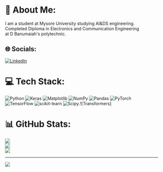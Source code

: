 # 💫 About Me:
I am a student at Mysore University studying AI&DS engineering.<br>Completed Diploma in Electronics and Communication Engineering<br>at D Banumaiah's polytechnic.


## 🌐 Socials:
[![LinkedIn](https://img.shields.io/badge/LinkedIn-%230077B5.svg?logo=linkedin&logoColor=white)](https://www.linkedin.com/in/vismay-murthy-20bb9a283/utm_source=share&utm_campaign=share_via&utm_content=profile&utm_medium=android_app) 

# 💻 Tech Stack:
![Python](https://img.shields.io/badge/python-3670A0?style=for-the-badge&logo=python&logoColor=ffdd54) ![Keras](https://img.shields.io/badge/Keras-%23D00000.svg?style=for-the-badge&logo=Keras&logoColor=white) ![Matplotlib](https://img.shields.io/badge/Matplotlib-%23ffffff.svg?style=for-the-badge&logo=Matplotlib&logoColor=black) ![NumPy](https://img.shields.io/badge/numpy-%23013243.svg?style=for-the-badge&logo=numpy&logoColor=white) ![Pandas](https://img.shields.io/badge/pandas-%23150458.svg?style=for-the-badge&logo=pandas&logoColor=white) ![PyTorch](https://img.shields.io/badge/PyTorch-%23EE4C2C.svg?style=for-the-badge&logo=PyTorch&logoColor=white) ![TensorFlow](https://img.shields.io/badge/TensorFlow-%23FF6F00.svg?style=for-the-badge&logo=TensorFlow&logoColor=white) ![scikit-learn](https://img.shields.io/badge/scikit--learn-%23F7931E.svg?style=for-the-badge&logo=scikit-learn&logoColor=white) ![Scipy](https://img.shields.io/badge/SciPy-%230C55A5.svg?style=for-the-badge&logo=scipy&logoColor=%white).![Transformers]
# 📊 GitHub Stats:
![](https://github-readme-stats.vercel.app/api?username=VismayMurthy&theme=github_dark&hide_border=false&include_all_commits=false&count_private=false)<br/>
![](https://github-readme-streak-stats.herokuapp.com/?user=VismayMurthy&theme=github_dark&hide_border=false)<br/>
![](https://github-readme-stats.vercel.app/api/top-langs/?username=VismayMurthy&theme=github_dark&hide_border=false&include_all_commits=false&count_private=false&layout=compact)

---
[![](https://visitcount.itsvg.in/api?id=VismayMurthy&icon=0&color=0)](https://visitcount.itsvg.in)

<!-- Proudly created with GPRM ( https://gprm.itsvg.in ) -->
